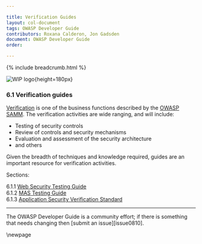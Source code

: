 ```yaml
---

title: Verification Guides
layout: col-document
tags: OWASP Developer Guide
contributors: Roxana Calderon, Jon Gadsden
document: OWASP Developer Guide
order:

---
```


{% include breadcrumb.html %}

![WIP logo](../../../assets/images/dg_wip.png "Work in progress"){height=180px}

### 6.1 Verification guides

[Verification][sammv] is one of the business functions described by the [OWASP SAMM][samm].
The verification activities are wide ranging, and will include:

* Testing of security controls
* Review of controls and security mechanisms
* Evaluation and assessment of the security architecture
* and others

Given the breadth of techniques and knowledge required, guides are an important resource for verification activities.

Sections:

6.1.1 [Web Security Testing Guide](#web-security-testing-guide)  
6.1.2 [MAS Testing Guide](#mas-testing-guide)  
6.1.3 [Application Security Verification Standard](#application-security-verification-standard)  

----

The OWASP Developer Guide is a community effort; if there is something that needs changing then [submit an issue][issue0810].


[samm]: https://owaspsamm.org/about/
[sammv]: https://owaspsamm.org/model/verification/

\newpage
